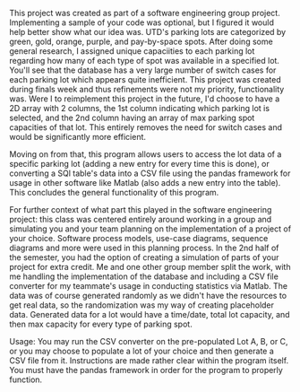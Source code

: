 This project was created as part of a software engineering group project. Implementing a sample of your code was optional, but I figured it would help better show what our idea was. UTD's parking lots are categorized by green, gold, orange, purple, and pay-by-space spots. After doing some general research, I assigned unique capaciities to each parking lot regarding
how many of each type of spot was available in a specified lot. You'll see that the database has a very large number of switch cases for each parking lot which appears quite inefficient. This project was created during finals week and thus refinements were not my priority, functionality was. Were I to reimplement this project in the future, I'd choose to have a 2D 
array with 2 columns, the 1st column indicating which parking lot is selected, and the 2nd column having an array of max parking spot capacities of that lot. This entirely removes the need for switch cases and would be significantly more efficient. 

Moving on from that, this program allows users to access the lot data of a specific parking lot (adding a new entry for every time this is done), or converting a SQl table's data into a CSV file using the pandas framework for usage in other software like Matlab (also adds a new entry into the table). This concludes the general functionality of this program.

For further context of what part this played in the software engineering project: this class was centered entirely around working in a group and simulating you and your team planning on the implementation of a project of your choice. Software process models, use-case diagrams, sequence diagrams and more were used in this planning process. In the 2nd half of the
semester, you had the option of creating a simulation of parts of your project for extra credit. Me and one other group member split the work, with me handling the implementation of the database and including a CSV file converter for my teammate's usage in conducting statistics via Matlab. The data was of course generated randomly as we didn't have the resources
to get real data, so the randomization was my way of creating placeholder data. Generated data for a lot would have a time/date, total lot capacity, and then max capacity for every type of parking spot. 

Usage: You may run the CSV converter on the pre-populated Lot A, B, or C, or you may choose to populate a lot of your choice and then generate a CSV file from it. Instructions are made rather clear within the program itself. You must have the pandas framework in order for the program to properly function.
